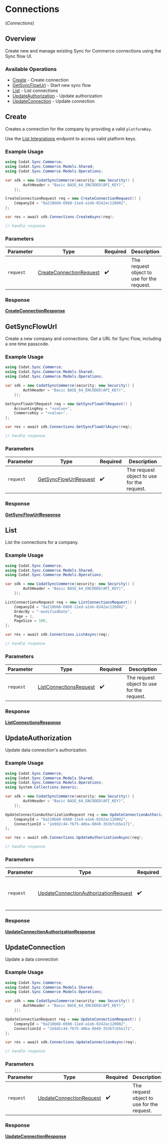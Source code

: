 # Connections
(*Connections*)

## Overview

Create new and manage existing Sync for Commerce connections using the Sync flow UI.

### Available Operations

* [Create](#create) - Create connection
* [GetSyncFlowUrl](#getsyncflowurl) - Start new sync flow
* [List](#list) - List connections
* [UpdateAuthorization](#updateauthorization) - Update authorization
* [UpdateConnection](#updateconnection) - Update connection

## Create

﻿Creates a connection for the company by providing a valid `platformKey`. 

Use the [List Integrations](https://docs.codat.io/sync-for-sync-for-commerce-api#/operations/list-integrations) endpoint to access valid platform keys. 

### Example Usage

```csharp
using Codat.Sync.Commerce;
using Codat.Sync.Commerce.Models.Shared;
using Codat.Sync.Commerce.Models.Operations;

var sdk = new CodatSyncCommerce(security: new Security() {
        AuthHeader = "Basic BASE_64_ENCODED(API_KEY)",
    });

CreateConnectionRequest req = new CreateConnectionRequest() {
    CompanyId = "8a210b68-6988-11ed-a1eb-0242ac120002",
};

var res = await sdk.Connections.CreateAsync(req);

// handle response
```

### Parameters

| Parameter                                                                     | Type                                                                          | Required                                                                      | Description                                                                   |
| ----------------------------------------------------------------------------- | ----------------------------------------------------------------------------- | ----------------------------------------------------------------------------- | ----------------------------------------------------------------------------- |
| `request`                                                                     | [CreateConnectionRequest](../../Models/Operations/CreateConnectionRequest.md) | :heavy_check_mark:                                                            | The request object to use for the request.                                    |


### Response

**[CreateConnectionResponse](../../Models/Operations/CreateConnectionResponse.md)**


## GetSyncFlowUrl

Create a new company and connections. Get a URL for Sync Flow, including a one time passcode.

### Example Usage

```csharp
using Codat.Sync.Commerce;
using Codat.Sync.Commerce.Models.Shared;
using Codat.Sync.Commerce.Models.Operations;

var sdk = new CodatSyncCommerce(security: new Security() {
        AuthHeader = "Basic BASE_64_ENCODED(API_KEY)",
    });

GetSyncFlowUrlRequest req = new GetSyncFlowUrlRequest() {
    AccountingKey = "<value>",
    CommerceKey = "<value>",
};

var res = await sdk.Connections.GetSyncFlowUrlAsync(req);

// handle response
```

### Parameters

| Parameter                                                                 | Type                                                                      | Required                                                                  | Description                                                               |
| ------------------------------------------------------------------------- | ------------------------------------------------------------------------- | ------------------------------------------------------------------------- | ------------------------------------------------------------------------- |
| `request`                                                                 | [GetSyncFlowUrlRequest](../../Models/Operations/GetSyncFlowUrlRequest.md) | :heavy_check_mark:                                                        | The request object to use for the request.                                |


### Response

**[GetSyncFlowUrlResponse](../../Models/Operations/GetSyncFlowUrlResponse.md)**


## List

﻿List the connections for a company.

### Example Usage

```csharp
using Codat.Sync.Commerce;
using Codat.Sync.Commerce.Models.Shared;
using Codat.Sync.Commerce.Models.Operations;

var sdk = new CodatSyncCommerce(security: new Security() {
        AuthHeader = "Basic BASE_64_ENCODED(API_KEY)",
    });

ListConnectionsRequest req = new ListConnectionsRequest() {
    CompanyId = "8a210b68-6988-11ed-a1eb-0242ac120002",
    OrderBy = "-modifiedDate",
    Page = 1,
    PageSize = 100,
};

var res = await sdk.Connections.ListAsync(req);

// handle response
```

### Parameters

| Parameter                                                                   | Type                                                                        | Required                                                                    | Description                                                                 |
| --------------------------------------------------------------------------- | --------------------------------------------------------------------------- | --------------------------------------------------------------------------- | --------------------------------------------------------------------------- |
| `request`                                                                   | [ListConnectionsRequest](../../Models/Operations/ListConnectionsRequest.md) | :heavy_check_mark:                                                          | The request object to use for the request.                                  |


### Response

**[ListConnectionsResponse](../../Models/Operations/ListConnectionsResponse.md)**


## UpdateAuthorization

Update data connection's authorization.

### Example Usage

```csharp
using Codat.Sync.Commerce;
using Codat.Sync.Commerce.Models.Shared;
using Codat.Sync.Commerce.Models.Operations;
using System.Collections.Generic;

var sdk = new CodatSyncCommerce(security: new Security() {
        AuthHeader = "Basic BASE_64_ENCODED(API_KEY)",
    });

UpdateConnectionAuthorizationRequest req = new UpdateConnectionAuthorizationRequest() {
    CompanyId = "8a210b68-6988-11ed-a1eb-0242ac120002",
    ConnectionId = "2e9d2c44-f675-40ba-8049-353bfcb5e171",
};

var res = await sdk.Connections.UpdateAuthorizationAsync(req);

// handle response
```

### Parameters

| Parameter                                                                                               | Type                                                                                                    | Required                                                                                                | Description                                                                                             |
| ------------------------------------------------------------------------------------------------------- | ------------------------------------------------------------------------------------------------------- | ------------------------------------------------------------------------------------------------------- | ------------------------------------------------------------------------------------------------------- |
| `request`                                                                                               | [UpdateConnectionAuthorizationRequest](../../Models/Operations/UpdateConnectionAuthorizationRequest.md) | :heavy_check_mark:                                                                                      | The request object to use for the request.                                                              |


### Response

**[UpdateConnectionAuthorizationResponse](../../Models/Operations/UpdateConnectionAuthorizationResponse.md)**


## UpdateConnection

Update a data connection

### Example Usage

```csharp
using Codat.Sync.Commerce;
using Codat.Sync.Commerce.Models.Shared;
using Codat.Sync.Commerce.Models.Operations;

var sdk = new CodatSyncCommerce(security: new Security() {
        AuthHeader = "Basic BASE_64_ENCODED(API_KEY)",
    });

UpdateConnectionRequest req = new UpdateConnectionRequest() {
    CompanyId = "8a210b68-6988-11ed-a1eb-0242ac120002",
    ConnectionId = "2e9d2c44-f675-40ba-8049-353bfcb5e171",
};

var res = await sdk.Connections.UpdateConnectionAsync(req);

// handle response
```

### Parameters

| Parameter                                                                     | Type                                                                          | Required                                                                      | Description                                                                   |
| ----------------------------------------------------------------------------- | ----------------------------------------------------------------------------- | ----------------------------------------------------------------------------- | ----------------------------------------------------------------------------- |
| `request`                                                                     | [UpdateConnectionRequest](../../Models/Operations/UpdateConnectionRequest.md) | :heavy_check_mark:                                                            | The request object to use for the request.                                    |


### Response

**[UpdateConnectionResponse](../../Models/Operations/UpdateConnectionResponse.md)**

